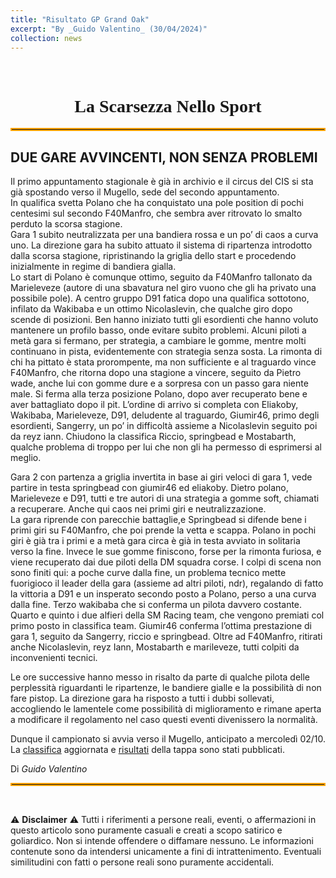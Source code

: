 ```yaml
---
title: "Risultato GP Grand Oak"
excerpt: "By _Guido Valentino_ (30/04/2024)"
collection: news
---
```


<br>

<h1 style="text-align: center; font-family: Algerian;">La Scarsezza Nello Sport</h1>
<hr style="border: 2px solid orange;" />

## DUE GARE AVVINCENTI, NON SENZA PROBLEMI

Il primo appuntamento stagionale è già in archivio e il circus del CIS si sta già spostando verso il Mugello, sede del secondo appuntamento.<br>
In qualifica svetta Polano che ha conquistato una pole position di pochi centesimi sul secondo F40Manfro, che sembra aver ritrovato lo smalto perduto la scorsa stagione.<br>
Gara 1 subito neutralizzata per una bandiera rossa e un po’ di caos a curva uno. La direzione gara ha subito attuato il sistema di ripartenza introdotto dalla scorsa stagione, ripristinando la griglia dello start e procedendo inizialmente in regime di bandiera gialla.<br>
Lo start di Polano è comunque ottimo, seguito da F40Manfro tallonato da Marieleveze (autore di una sbavatura nel giro vuono che gli ha privato una possibile pole). A centro gruppo D91 fatica dopo una qualifica sottotono, infilato da Wakibaba e un ottimo Nicolaslevin, che qualche giro dopo scende di posizioni. Ben hanno iniziato tutti gli esordienti che hanno voluto
mantenere un profilo basso, onde evitare subito problemi. Alcuni piloti a metà gara si fermano, per strategia, a cambiare le gomme, mentre molti continuano in pista, evidentemente con
strategia senza sosta. La rimonta di chi ha pittato è stata prorompente, ma non sufficiente e al traguardo vince F40Manfro, che ritorna dopo una stagione a vincere, seguito da Pietro wade, anche lui con gomme dure e a sorpresa con un passo gara niente male. Si ferma alla terza posizione Polano, dopo aver recuperato bene e aver battagliato dopo il pit.
L’ordine di arrivo si completa con Eliakoby, Wakibaba, Marieleveze, D91, deludente al traguardo, Giumir46, primo degli esordienti, Sangerry, un po’ in difficoltà assieme a Nicolaslevin seguito poi da reyz iann. Chiudono la classifica Riccio, springbead e Mostabarth, qualche problema di troppo per lui che non gli ha permesso di esprimersi al meglio.

Gara 2 con partenza a griglia invertita in base ai giri veloci di gara 1, vede partire in testa springbead con giumir46 ed eliakoby. Dietro polano, Marieleveze e D91, tutti e tre autori di una strategia a gomme soft, chiamati a recuperare. Anche qui caos nei primi giri e neutralizzazione.<br>
La gara riprende con parecchie battaglie,e Springbead si difende bene i primi giri su F40Manfro, che poi prende la vetta e scappa. Polano in pochi giri è già tra i primi e a metà gara circa è già in testa avviato in solitaria verso la fine. Invece le sue gomme finiscono, forse per la rimonta furiosa, e viene recuperato dai due piloti della DM squadra corse. I colpi di scena non sono finiti qui: a poche curve dalla fine, un problema tecnico mette fuorigioco il leader della gara (assieme ad altri piloti, ndr), regalando di fatto la vittoria a D91 e un insperato secondo posto a Polano, perso a una curva dalla fine. Terzo wakibaba che si conferma un pilota davvero costante. Quarto e quinto i due alfieri della SM Racing team, che vengono premiati col primo posto in classifica team. Giumir46 conferma l’ottima prestazione di gara 1, seguito da Sangerry, riccio e springbead. Oltre ad F40Manfro, ritirati anche Nicolaslevin, reyz Iann, Mostabarth e marileveze, tutti colpiti da inconvenienti tecnici. 

Le ore successive hanno messo in risalto da parte di qualche pilota delle perplessità riguardanti le ripartenze, le bandiere gialle e la possibilità di non fare pistop. La direzione gara ha risposto a tutti i dubbi sollevati, accogliendo le lamentele come possibilità di miglioramento e rimane aperta a modificare il regolamento nel caso questi eventi divenissero la normalità.

Dunque il campionato si avvia verso il Mugello, anticipato a mercoledì 02/10.<br>
La [classifica](/results) aggiornata e [risultati](/calendar/grand_oak) della tappa sono stati pubblicati.

Di _Guido Valentino_

<hr style="border: 2px solid orange;" />

<br>

⚠️ **Disclaimer** ⚠️
Tutti i riferimenti a persone reali, eventi, o affermazioni in questo articolo sono puramente casuali e creati a scopo satirico e goliardico. Non si intende offendere o diffamare nessuno. Le informazioni contenute sono da intendersi unicamente a fini di intrattenimento. Eventuali similitudini con fatti o persone reali sono puramente accidentali.